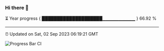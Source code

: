 ### Hi there 👋

⏳ Year progress { ████████████████████▁▁▁▁▁▁▁▁▁▁ } 66.92 %

---

⏰ Updated on Sat, 02 Sep 2023 06:19:21 GMT

![Progress Bar CI](https://github.com/ZhaoGui/ZhaoGui/workflows/Progress%20Bar%20CI/badge.svg)
